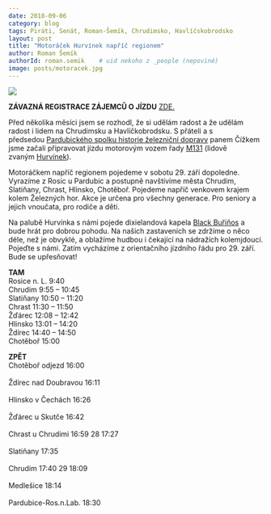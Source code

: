 ```yaml
---
date: 2018-09-06
category: blog
tags: Piráti, Senát, Roman-Šemík, Chrudimsko, Havlíčskobrodsko
layout: post
title: "Motoráček Hurvínek napříč regionem"
author: Roman Šemík
authorId: roman.semik    # uid nekoho z _people (nepoviné)
image: posts/motoracek.jpg
---
```


[![](http://img.youtube.com/vi/c159J6O_Hqk/0.jpg)](http://www.youtube.com/watch?v=c159J6O_Hqk "")

**ZÁVAZNÁ REGISTRACE ZÁJEMCŮ O JÍZDU** [ZDE.][5]


Před několika měsíci jsem se rozhodl, že si udělám radost a že udělám radost i lidem na Chrudimsku a Havlíčkobrodsku. S přáteli a s předsedou [Pardubického spolku historie železniční dopravy][1] panem Čížkem jsme začali připravovat jízdu motorovým vozem řady [M131][2] (lidově zvaným [Hurvínek][3]).

Motoráčkem napříč regionem pojedeme v sobotu 29. září dopoledne. Vyrazíme z Rosic u Pardubic a postupně navštívíme města Chrudim, Slatiňany, Chrast, Hlinsko, Chotěboř. Pojedeme napříč venkovem krajem kolem Železných hor. Akce je určena pro všechny generace. Pro seniory a jejich vnoučata, pro rodiče a děti.

Na palubě Hurvínka s námi pojede dixielandová kapela [Black Buřiňos][4] a bude hrát pro dobrou pohodu. Na našich zastaveních se zdržíme o něco déle, než je obvyklé, a oblažíme hudbou i čekající na nádražích kolemjdoucí. Pojeďte s námi.
Zatím vycházíme z orientačního jízdního řádu pro 29. září. Bude se upřesňovat!

**TAM**<br/>
Rosice n. L.	9:40<br/>
Chrudim 	9:55 – 10:45	<br/>
Slatiňany 	10:50 – 11:20<br/>
Chrast 		11:30 – 11:50	<br/>
Žďárec 		12:08 – 12:42<br/>
Hlinsko 		13:01 – 14:20	<br/>
Ždírec 		14:40 – 14:50<br/>
Chotěboř 	15:00		

**ZPĚT**<br/>
Chotěboř 	odjezd 16:00<br/>                         
Ždírec nad Doubravou                 16:11      <br/>                            
Hlinsko v Čechách                    16:26      <br/>                            
Žďárec u Skutče       16:42        <br/>                                                     
Chrast u Chrudimi     16:59    28    17:27      <br/>                         
Slatiňany                            17:35       <br/>                         
Chrudim               17:40    29    18:09    <br/>                          
Medlešice                            18:14    <br/>                              
Pardubice-Ros.n.Lab.    18:30                              

[1]:http://motoracek.cz/
[2]:http://www.pshzd.cz/m1311228.html
[3]:https://cs.wikipedia.org/wiki/Motorov%C3%BD_v%C5%AFz_M_131.1
[4]:https://www.blackburinos.cz/
[5]:https://docs.google.com/forms/d/1eZTKZtlpPjlIibc8UgxT1bpynnWFVYa6UhwyK4B48Ts
